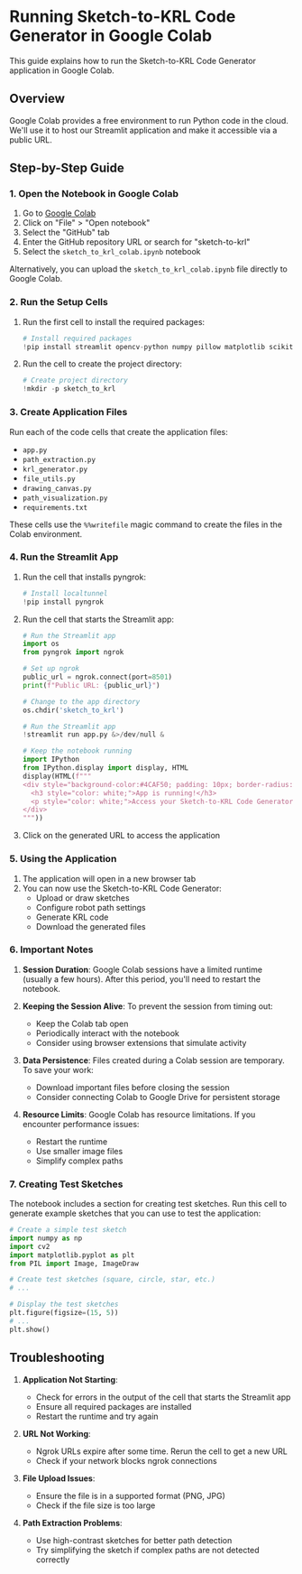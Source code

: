 # Running Sketch-to-KRL Code Generator in Google Colab

This guide explains how to run the Sketch-to-KRL Code Generator application in Google Colab.

## Overview

Google Colab provides a free environment to run Python code in the cloud. We'll use it to host our Streamlit application and make it accessible via a public URL.

## Step-by-Step Guide

### 1. Open the Notebook in Google Colab

1. Go to [Google Colab](https://colab.research.google.com/)
2. Click on "File" > "Open notebook"
3. Select the "GitHub" tab
4. Enter the GitHub repository URL or search for "sketch-to-krl"
5. Select the `sketch_to_krl_colab.ipynb` notebook

Alternatively, you can upload the `sketch_to_krl_colab.ipynb` file directly to Google Colab.

### 2. Run the Setup Cells

1. Run the first cell to install the required packages:
   ```python
   # Install required packages
   !pip install streamlit opencv-python numpy pillow matplotlib scikit-image
   ```

2. Run the cell to create the project directory:
   ```python
   # Create project directory
   !mkdir -p sketch_to_krl
   ```

### 3. Create Application Files

Run each of the code cells that create the application files:
- `app.py`
- `path_extraction.py`
- `krl_generator.py`
- `file_utils.py`
- `drawing_canvas.py`
- `path_visualization.py`
- `requirements.txt`

These cells use the `%%writefile` magic command to create the files in the Colab environment.

### 4. Run the Streamlit App

1. Run the cell that installs pyngrok:
   ```python
   # Install localtunnel
   !pip install pyngrok
   ```

2. Run the cell that starts the Streamlit app:
   ```python
   # Run the Streamlit app
   import os
   from pyngrok import ngrok

   # Set up ngrok
   public_url = ngrok.connect(port=8501)
   print(f"Public URL: {public_url}")

   # Change to the app directory
   os.chdir('sketch_to_krl')

   # Run the Streamlit app
   !streamlit run app.py &>/dev/null &

   # Keep the notebook running
   import IPython
   from IPython.display import display, HTML
   display(HTML(f"""
   <div style="background-color:#4CAF50; padding: 10px; border-radius: 5px;">
     <h3 style="color: white;">App is running!</h3>
     <p style="color: white;">Access your Sketch-to-KRL Code Generator at: <a href="{public_url}" target="_blank" style="color: white; text-decoration: underline;">{public_url}</a></p>
   </div>
   """))
   ```

3. Click on the generated URL to access the application

### 5. Using the Application

1. The application will open in a new browser tab
2. You can now use the Sketch-to-KRL Code Generator:
   - Upload or draw sketches
   - Configure robot path settings
   - Generate KRL code
   - Download the generated files

### 6. Important Notes

1. **Session Duration**: Google Colab sessions have a limited runtime (usually a few hours). After this period, you'll need to restart the notebook.

2. **Keeping the Session Alive**: To prevent the session from timing out:
   - Keep the Colab tab open
   - Periodically interact with the notebook
   - Consider using browser extensions that simulate activity

3. **Data Persistence**: Files created during a Colab session are temporary. To save your work:
   - Download important files before closing the session
   - Consider connecting Colab to Google Drive for persistent storage

4. **Resource Limits**: Google Colab has resource limitations. If you encounter performance issues:
   - Restart the runtime
   - Use smaller image files
   - Simplify complex paths

### 7. Creating Test Sketches

The notebook includes a section for creating test sketches. Run this cell to generate example sketches that you can use to test the application:

```python
# Create a simple test sketch
import numpy as np
import cv2
import matplotlib.pyplot as plt
from PIL import Image, ImageDraw

# Create test sketches (square, circle, star, etc.)
# ...

# Display the test sketches
plt.figure(figsize=(15, 5))
# ...
plt.show()
```

## Troubleshooting

1. **Application Not Starting**:
   - Check for errors in the output of the cell that starts the Streamlit app
   - Ensure all required packages are installed
   - Restart the runtime and try again

2. **URL Not Working**:
   - Ngrok URLs expire after some time. Rerun the cell to get a new URL
   - Check if your network blocks ngrok connections

3. **File Upload Issues**:
   - Ensure the file is in a supported format (PNG, JPG)
   - Check if the file size is too large

4. **Path Extraction Problems**:
   - Use high-contrast sketches for better path detection
   - Try simplifying the sketch if complex paths are not detected correctly